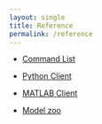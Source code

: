 ```yaml
---
layout: single
title: Reference
permalink: /reference
---
```

- [Command List](commands.html)

- [Python Client](client.html#python)

- [MATLAB Client](client.html#matlab)

- [Model zoo](zoo.html)
